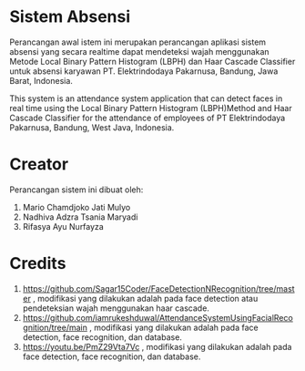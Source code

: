 # Sistem Absensi 
Perancangan awal istem ini merupakan perancangan aplikasi sistem absensi yang secara realtime dapat mendeteksi wajah menggunakan Metode Local Binary Pattern Histogram (LBPH) dan Haar Cascade Classifier untuk absensi karyawan PT. Elektrindodaya Pakarnusa, Bandung, Jawa Barat, Indonesia.

This system is an attendance system application that can detect faces in real time using the Local Binary Pattern Histogram (LBPH)Method and Haar Cascade Classifier for the attendance of employees of PT Elektrindodaya Pakarnusa, Bandung, West Java, Indonesia.

# Creator
Perancangan sistem ini dibuat oleh:
1. Mario Chamdjoko Jati Mulyo
2. Nadhiva Adzra Tsania Maryadi
3. Rifasya Ayu Nurfayza

# Credits
1. https://github.com/Sagar15Coder/FaceDetectionNRecognition/tree/master , modifikasi yang dilakukan adalah pada face detection atau
pendeteksian wajah menggunakan haar cascade.
2. https://github.com/iamrukeshduwal/AttendanceSystemUsingFacialRecognition/tree/main , modifikasi yang dilakukan adalah pada face
detection, face recognition, dan database.
3. https://youtu.be/PmZ29Vta7Vc , modifikasi yang dilakukan adalah
pada face detection, face recognition, dan database.
